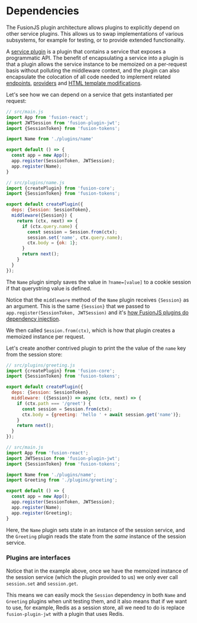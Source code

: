 # Dependencies

The FusionJS plugin architecture allows plugins to explicitly depend on other service plugins. This allows us to swap implementations of various subsystems, for example for testing, or to provide extended functionality.

A [service plugin](https://github.com/fusionjs/fusion-core/blob/master/docs/guides/creating-a-plugin.md#services) is a plugin that contains a service that exposes a programmatic API. The benefit of encapsulating a service into a plugin is that a plugin allows the service instance to be memoized on a per-request basis without polluting the middleware context, and the plugin can also encapsulate the colocation of all code needed to implement related [endpoints](https://github.com/fusionjs/fusion-core/blob/master/docs/guides/creating-endpoints.md), [providers](https://github.com/fusionjs/fusion-core/blob/master/docs/guides/creating-providers.md) and [HTML template modifications](https://github.com/fusionjs/fusion-core/blob/master/docs/guides/modifying-html-template.md).

Let's see how we can depend on a service that gets instantiated per request:

```js
// src/main.js
import App from 'fusion-react';
import JWTSession from 'fusion-plugin-jwt';
import {SessionToken} from 'fusion-tokens';

import Name from './plugins/name'

export default () => {
  const app = new App();
  app.register(SessionToken, JWTSession);
  app.register(Name);
}

// src/plugins/name.js
import {createPlugin} from 'fusion-core';
import {SessionToken} from 'fusion-tokens';

export default createPlugin({
  deps: {Session: SessionToken},
  middleware({Session}) {
    return (ctx, next) => {
      if (ctx.query.name) {
        const session = Session.from(ctx);
        session.set('name', ctx.query.name);
        ctx.body = {ok: 1};
      }
      return next();
    }
  }
});
```

The `Name` plugin simply saves the value in `?name=[value]` to a cookie session if that querystring value is defined.

Notice that the `middleware` method of the `Name` plugin receives `{Session}` as an argument. This is the same `{Session}` that we passed to `app.register(SessionToken, JWTSession)` and it's [how FusionJS plugins do dependency injection](https://github.com/fusionjs/fusion-core/blob/master/docs/guides/creating-a-plugin.md#configuration).

We then called `Session.from(ctx)`, which is how that plugin creates a memoized instance per request.

Let's create another contrived plugin to print the the value of the `name` key from the session store:

```js
// src/plugins/greeting.js
import {createPlugin} from 'fusion-core';
import {SessionToken} from 'fusion-tokens';

export default createPlugin({
  deps: {Session: SessionToken},
  middleware: ({Session}) => async (ctx, next) => {
    if (ctx.path === '/greet') {
      const session = Session.from(ctx);
      ctx.body = {greeting: 'hello ' + await session.get('name')};
    }
    return next();
  }
});

// src/main.js
import App from 'fusion-react';
import JWTSession from 'fusion-plugin-jwt';
import {SessionToken} from 'fusion-tokens';

import Name from './plugins/name';
import Greeting from './plugins/greeting';

export default () => {
  const app = new App();
  app.register(SessionToken, JWTSession);
  app.register(Name);
  app.register(Greeting);
}
```

Here, the `Name` plugin sets state in an instance of the session service, and the `Greeting` plugin reads the state from the _same_ instance of the session service.

### Plugins are interfaces

Notice that in the example above, once we have the memoized instance of the session service (which the plugin provided to us) we only ever call `session.set` and `session.get`.

This means we can easily mock the `Session` dependency in both `Name` and `Greeting` plugins when unit testing them, and it also means that if we want to use, for example, Redis as a session store, all we need to do is replace `fusion-plugin-jwt` with a plugin that uses Redis.
